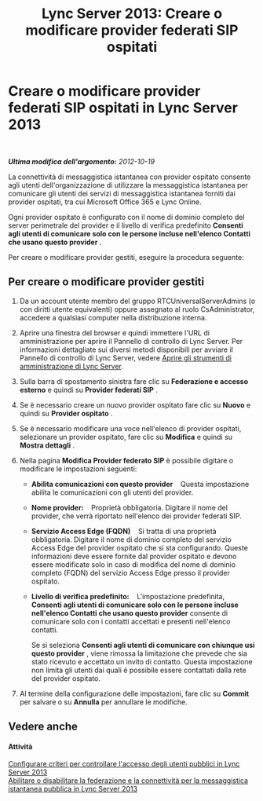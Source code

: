 ﻿---
title: 'Lync Server 2013: Creare o modificare provider federati SIP ospitati'
TOCTitle: Creare o modificare provider federati SIP ospitati
ms:assetid: 0dd6dcb6-a88d-46b8-9c96-b35967309bcd
ms:mtpsurl: https://technet.microsoft.com/it-it/library/JJ552445(v=OCS.15)
ms:contentKeyID: 49299674
ms.date: 08/24/2015
mtps_version: v=OCS.15
ms.translationtype: HT
---

# Creare o modificare provider federati SIP ospitati in Lync Server 2013

 

_**Ultima modifica dell'argomento:** 2012-10-19_

La connettività di messaggistica istantanea con provider ospitato consente agli utenti dell'organizzazione di utilizzare la messaggistica istantanea per comunicare gli utenti dei servizi di messaggistica istantanea forniti dai provider ospitati, tra cui Microsoft Office 365 e Lync Online.

Ogni provider ospitato è configurato con il nome di dominio completo del server perimetrale del provider e il livello di verifica predefinito **Consenti agli utenti di comunicare solo con le persone incluse nell'elenco Contatti che usano questo provider** .

Per creare o modificare provider gestiti, eseguire la procedura seguente:

## Per creare o modificare provider gestiti

1.  Da un account utente membro del gruppo RTCUniversalServerAdmins (o con diritti utente equivalenti) oppure assegnato al ruolo CsAdministrator, accedere a qualsiasi computer nella distribuzione interna.

2.  Aprire una finestra del browser e quindi immettere l'URL di amministrazione per aprire il Pannello di controllo di Lync Server. Per informazioni dettagliate sui diversi metodi disponibili per avviare il Pannello di controllo di Lync Server, vedere [Aprire gli strumenti di amministrazione di Lync Server](lync-server-2013-open-lync-server-administrative-tools.md).

3.  Sulla barra di spostamento sinistra fare clic su **Federazione e accesso esterno** e quindi su **Provider federati SIP** .

4.  Se è necessario creare un nuovo provider ospitato fare clic su **Nuovo** e quindi su **Provider ospitato** .

5.  Se è necessario modificare una voce nell'elenco di provider ospitati, selezionare un provider ospitato, fare clic su **Modifica** e quindi su **Mostra dettagli** .

6.  Nella pagina **Modifica Provider federato SIP** è possibile digitare o modificare le impostazioni seguenti:
    
      - **Abilita comunicazioni con questo provider**    Questa impostazione abilita le comunicazioni con gli utenti del provider.
    
      - **Nome provider:**    Proprietà obbligatoria. Digitare il nome del provider, che verrà riportato nell'elenco dei provider federati SIP.
    
      - **Servizio Access Edge (FQDN)**    Si tratta di una proprietà obbligatoria. Digitare il nome di dominio completo del servizio Access Edge del provider ospitato che si sta configurando. Queste informazioni deve essere fornite dal provider ospitato e devono essere modificate solo in caso di modifica del nome di dominio completo (FQDN) del servizio Access Edge presso il provider ospitato.
    
      - **Livello di verifica predefinito:**    L'impostazione predefinita, **Consenti agli utenti di comunicare solo con le persone incluse nell'elenco Contatti che usano questo provider** consente di comunicare solo con i contatti accettati e presenti nell'elenco contatti.
        
        Se si seleziona **Consenti agli utenti di comunicare con chiunque usi questo provider** , viene rimossa la limitazione che prevede che sia stato ricevuto e accettato un invito di contatto. Questa impostazione non limita gli utenti dai quali è possibile essere contattati dalla rete del provider ospitato.

7.  Al termine della configurazione delle impostazioni, fare clic su **Commit** per salvare o su **Annulla** per annullare le modifiche.

## Vedere anche

#### Attività

[Configurare criteri per controllare l'accesso degli utenti pubblici in Lync Server 2013](lync-server-2013-configure-policies-to-control-public-user-access.md)  
[Abilitare o disabilitare la federazione e la connettività per la messaggistica istantanea pubblica in Lync Server 2013](lync-server-2013-enable-or-disable-federation-and-public-im-connectivity.md)

